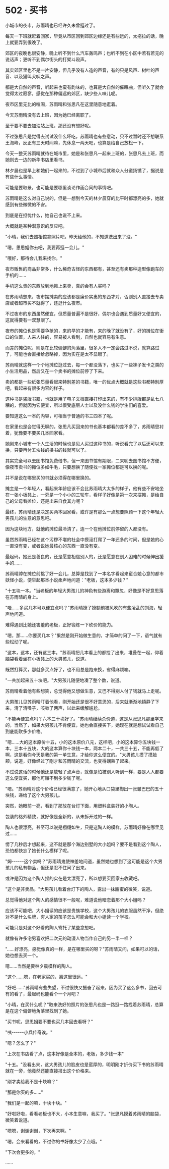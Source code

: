 <link rel="stylesheet" href="../styles/text.css" />
<h1>502 · 买书</h1>

小城市的夜市，苏雨晴也已经许久未曾逛过了。

每天一下班就赶着回家，毕竟从市区回到郊区边缘还是有些远的，太拖拉的话，晚上就要弄到很晚了。

郊区的夜晚也很安静，晚上听不到什么汽车轰鸣声；也听不到在小区中若有若无的说话声；更听不到偶尔街头的打架斗殴声。

其实郊区里也不是一片安静，但几乎没有人造的声音，有的只是风声、树叶的声音、以及猫叫犬吠之声。

都是大自然的声音，听起来也蛮有韵味的，也算是大自然的催眠曲，但听久了就会觉得太过寂寥，感觉在那种偏远的郊区，缺少些人味儿呢。

夜市区里无比的喧闹，苏雨晴和张思凡在这里随意地逛着。

今天苏雨晴没有去上班，因为她已经离职了。

至于要不要去加油站上班，那还没有想好呢。

不过张思凡是觉得去试试没什么坏吃，苏雨晴也有些意动，只不过暂时还不想联系王海峰，反正有三天时间嘛，先休息一两天吧，也算是给自己放松一下。

今天一整天苏雨晴就待在城市里，她是和张思凡一起来上班的，张思凡去上班，而她则去一边的新华书店里看书。

林夕晨也是早上和她们一起来的，不过到了小城市后就和众人分道扬镳了，据说是有些什么事情。

可能是要取景，也可能是要哪里谈论作画合同的事情吧。

苏雨晴是这么对自己说的，但是一想到今天的林夕晨穿的比平时都漂亮的多，她就感到有些微微的不安。

到底是在担忧什么，她自己也说不上来。

大概就是某种潜意识的反应吧。

"小晴，我们去照相馆拿照片吧，昨天给他的，不知道洗出来了没。"

"嗯，思思姐你去吧，我要再逛一会儿。"

"哦好，那待会儿我来找你。"

夜市贩售的商品非常多，什么稀奇古怪的东西都有，甚至还有卖那种造型像跑车的手机的......

手机这么贵的东西放到地摊上来卖，真的会有人买吗？

在苏雨晴想来，夜市摆摊卖的应该都是廉价实惠的东西才对，否则别人直接去专卖店或者超市买不就得了，还逛什么夜市。

不过夜市的东西虽然便宜，但质量普遍不是很好，偶尔也会遇到质量好又便宜的，这就得要有一双慧眼了。

夜市的摊位也是需要争抢的，来的早的才能有，来的晚了就没有了，好的摊位在街口的位置，人来人往的，容易被人看到，自然也就容易有生意。

而差的摊位呢，则是在比较偏僻的角落里，很多人不一定会路过不说，就算路过了，可能也会直接给忽略掉，因为实在是太不显眼了。

苏雨晴就这样一个个地摊位逛过去，每一个都没落下，也买了一些袜子发卡之类的小生活用品，然后又在一个卖书的摊位前停了下来。

卖的都是一些纸张质量看起来特别差的书籍，唯一的优点大概就是这些书都特别厚吧，看起来有很多内容的样子。

这种书是盗版书籍，也就是用了电子文档直接打印出来的，有不少排版都是乱七八糟的，但就因为它便宜，所以很受底层人士以及没什么钱的学生们的喜爱。

要知道这么一本的内容，可相当于普通的书三四本了呢。

在家里也是会觉得无聊的，张思凡买回来的书也基本都看的差不多了，苏雨晴思衬着，犹豫要不要买几本回家看。

她刚来小城市一个人生活的时候也是见人买过这种书的，听说看完了以后还可以来换，只要再付五块钱的换书的钱就可以了。

其实完全可以去图书馆免费借书，但一来图书馆有期限，二来呢去图书馆不方便，像夜市卖书的摊位多如牛毛，只要想换了随便找一家摊位都是可以换的呢。

并不是说在哪里买的书就必须得在哪里换的。

摊主是一个年轻人，看起来年龄应该不会比苏雨晴大太多的样子，他有些不安地坐在一张小板凳上，一旁是一个小小的三轮车，看样子好像是第一次来摆摊，是给自己的父母看摊位，还是出来自食其力呢？

最终，苏雨晴还是决定买两本回家看，或许是有那么一点想要照顾一下这个年轻大男孩儿的生意的意思吧。

因为这块地方，就他的摊位最冷清了，连一个在他摊位前停留的人都没有。

虽然苏雨晴已经在这个污秽不堪的社会中摸滚打爬了一年还多的时间，但是她的心一直没有变，或者说她最核心的东西一直没有变。

最起码，她还是善良的，还是愿意相信别人的，还是愿意在别人困难的时候伸出援手的......

苏雨晴蹲在摊位前挑了好一会儿，总算是找到了一本名字看起来蛮合她心意的都市妖怪小说，便举起那本小说柔声地问道："老板，这本多少钱？"

"十五块一本。"当老板的年轻大男孩儿的神色有些游离和飘忽，好像是不好意思落在苏雨晴的身上。

"唔......多买几本可以便宜点吗？"苏雨晴撩了撩额前被风吹的有些凌乱的刘海，轻声地问道。

难得遇到比她还害羞的老板，正好锻炼一下砍价的能力。

"嗯，那......你要买几本？"果然是刚开始做生意的，才简单的问了一下，语气就有些松动了呢。

"这本，这本，还有这三本。"苏雨晴把几本看上的都捡了出来，堆叠在一起，仰着脑袋看着坐在小板凳上的大男孩儿，说道。

既然打算买，那就多买点好了，也不用总是跑来换，省得麻烦嘛。

"一共加起来五十块吧。"大男孩儿随便地凑了整个数，说道。

苏雨晴看着他有些想笑，总觉得他又想做生意，又巴不得别人付了钱就马上走呢。

大男孩儿见苏雨晴盯着他看，刚开始还是很不好意思的，后来就渐渐地镇静了下来，清了清嗓子，咳嗽了两声，以此来缓解尴尬。

"不能再便宜点吗？六本三十块好了。"苏雨晴继续杀价道，这是从张思凡那里学来的，当然了，如果大男孩儿不肯便宜，她也会直接买下，她现在就是想试试看自己到底能砍多少价格。

"嗯......大的这本原价十五，小的这本原价八元，这样吧，小的这本算你五块钱一本，三本十五块，大的这本算你十块钱一本，两本二十，一共三十五，不能再低了啊，这是看你今天是我的第一单生意，才给你这么便宜的。"大男孩儿摸了摸脸颊，说道，好像经过了刚才和苏雨晴的交流，也变得娴熟了起来。

不过说这话的时候他还是放轻了点声音，就像是怕被别人听到一样，要是人人都要这么便宜买，那他可赚不到多少钱了呢。

"嗯。"苏雨晴对这个价格已经很满意了，她开心地从口袋里掏出一张皱巴巴的五十块钱，递给了这个大男孩儿。

突然，她眼前一亮，看到了那放在台灯下面，用塑料盒装好的小陶人。

包装的格外精致，就好像是全新的，从未拆开过的一样。

陶人也很漂亮，甚至可以说是栩栩如生，只是这陶人的模样，苏雨晴好像在哪里见过......

愣了几秒后才想起来，这不就是那个海边别墅的大小姐吗？要不是看到这个陶人，恐怕都快忘了她长什么模样了呢。

"姆------这个卖吗？"苏雨晴鬼使神差地问道，虽然她也想到了这可能是这个大男孩儿的私有物品，但还是忍不住问了出来。

或许是因为这个陶人捏的实在是太漂亮了，所以想要买回家去收藏吧。

"这个是非卖品。"大男孩儿看着台灯下的陶人，露出一抹甜蜜的微笑，说道。

总觉得他对这个陶人的感情很不一般呢，难道说他暗恋着那个大小姐吗？

应该不可能吧，大小姐读的应该是贵族学校，这个大男孩儿的衣服虽然干净，但绝对不是什么名牌，穷人家的孩子怎么可能会和大小姐读一个学校。

可能只是对这个好看的陶人寄托了某些念想吧。

就像有许多宅男喜欢把二次元的动漫人物当作自己的另一半一样？

"......好漂亮，感觉像真的一样，是在哪里买的呀？"苏雨晴又问，如果可以的话，她也想去买一个。

嗯......当然是要林夕晨模样的陶人。

"这个......嗯，在老家买的，离这里很远。"

"好吧......"苏雨晴有些失望，不过很快又振奋了起来，因为买了这么多书，回去可有的看了，最起码也能看个一个月吧？

"小晴，在买什么呢？"取来洗好的照片的张思凡也是一路逛一路找着苏雨晴，总算是在这个偏僻地角落里找到了她。

"买书呢，思思姐要不要也买几本回去看呀？"

"咦------小兵传奇诶。"

"嗯？怎么了？"

"上次在书店看了点，这本好像是全本的，老板，多少钱一本"

"十五。"没看出来，这大男孩儿的脸皮也是蛮厚的，明明刚才折价买下书的苏雨晴就在一旁，他竟然还能直接报出这个价格来。

"刚才卖给我不是十块嘛？"

"那是你买的多......"

"我们是一起的嘛，十块十块。"

"好啦好啦，看看老板也不大，小本生意嘛，我买了。"张思凡摸着苏雨晴的脑袋，微笑着说道。

"嗯嗯，谢谢谢谢，下次再来啊。"

"嗯，会来看看的，不过你的书好像太少了点哦。"

"下次会更多的。"

......
